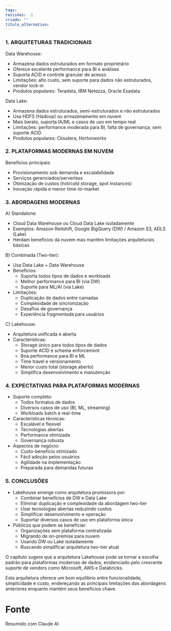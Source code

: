 ```yaml
---
tags: 
revisões: -1
criado: ""
título_alternativo:
---
```

### 1. ARQUITETURAS TRADICIONAIS

Data Warehouse:

- Armazena dados estruturados em formato proprietário
- Oferece excelente performance para BI e análises
- Suporta ACID e controle granular de acesso
- Limitações: alto custo, sem suporte para dados não estruturados, vendor lock-in
- Produtos populares: Teradata, IBM Netezza, Oracle Exadata

Data Lake:

- Armazena dados estruturados, semi-estruturados e não estruturados
- Usa HDFS (Hadoop) ou armazenamento em nuvem
- Mais barato, suporta IA/ML e casos de uso em tempo real
- Limitações: performance moderada para BI, falta de governança, sem suporte ACID
- Produtos populares: Cloudera, Hortonworks

### 2. PLATAFORMAS MODERNAS EM NUVEM
Benefícios principais:
- Provisionamento sob demanda e escalabilidade
- Serviços gerenciados/serverless
- Otimização de custos (hot/cold storage, spot instances)
- Inovação rápida e menor time-to-market

### 3. ABORDAGENS MODERNAS

A) Standalone:

- Cloud Data Warehouse ou Cloud Data Lake isoladamente
- Exemplos: Amazon Redshift, Google BigQuery (DW) / Amazon S3, ADLS (Lake)
- Herdam benefícios da nuvem mas mantêm limitações arquiteturais básicas

B) Combinada (Two-tier):

- Usa Data Lake + Data Warehouse
- Benefícios:
    - Suporta todos tipos de dados e workloads
    - Melhor performance para BI (via DW)
    - Suporte para ML/AI (via Lake)
- Limitações:
    - Duplicação de dados entre camadas
    - Complexidade de sincronização
    - Desafios de governança
    - Experiência fragmentada para usuários

C) Lakehouse:

- Arquitetura unificada e aberta
- Características:
    - Storage único para todos tipos de dados
    - Suporte ACID e schema enforcement
    - Boa performance para BI e ML
    - Time travel e versionamento
    - Menor custo total (storage aberto)
    - Simplifica desenvolvimento e manutenção

### 4. EXPECTATIVAS PARA PLATAFORMAS MODERNAS

- Suporte completo:
    - Todos formatos de dados
    - Diversos casos de uso (BI, ML, streaming)
    - Workloads batch e real-time
- Características técnicas:
    - Escalável e flexível
    - Tecnologias abertas
    - Performance otimizada
    - Governança robusta
- Aspectos de negócio:
    - Custo-benefício otimizado
    - Fácil adoção pelos usuários
    - Agilidade na implementação
    - Preparada para demandas futuras

### 5. CONCLUSÕES

- Lakehouse emerge como arquitetura promissora por:
    - Combinar benefícios de DW e Data Lake
    - Eliminar duplicação e complexidade da abordagem two-tier
    - Usar tecnologias abertas reduzindo custos
    - Simplificar desenvolvimento e operação
    - Suportar diversos casos de uso em plataforma única
- Públicos que podem se beneficiar:
    - Organizações sem plataforma centralizada
    - Migrando de on-premise para nuvem
    - Usando DW ou Lake isoladamente
    - Buscando simplificar arquitetura two-tier atual

O capítulo sugere que a arquitetura Lakehouse pode se tornar a escolha padrão para plataformas modernas de dados, evidenciado pelo crescente suporte de vendors como Microsoft, AWS e Databricks.

Esta arquitetura oferece um bom equilíbrio entre funcionalidade, simplicidade e custo, endereçando as principais limitações das abordagens anteriores enquanto mantém seus benefícios chave.
# Fonte
Resumido com Claude AI